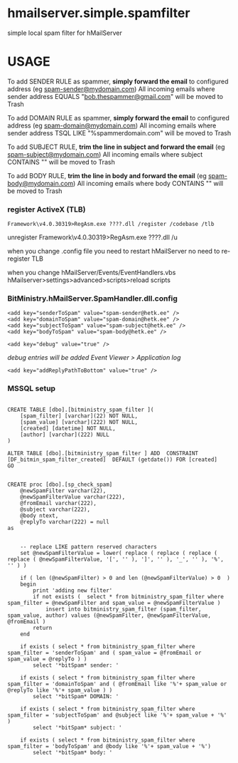 # hmailserver.simple.spamfilter
simple local spam filter for hMailServer


# USAGE 

To add SENDER RULE as spammer, **simply forward the email** to configured address (eg spam-sender@mydomain.com) 
All incoming emails where sender address EQUALS "bob.thespammer@gmail.com" will be moved to Trash 

To add DOMAIN RULE as spammer, **simply forward the email** to configured address (eg spam-domain@mydomain.com)
All incoming emails where sender address TSQL LIKE "%spammerdomain.com" will be moved to Trash 

To add SUBJECT RULE, **trim the line in subject and forward the email** (eg spam-subject@mydomain.com)
All incoming emails where subject CONTAINS "<trimmed string from subject>" will be moved to Trash 

To add BODY RULE, **trim the line in body and forward the email** (eg spam-body@mydomain.com)
All incoming emails where body CONTAINS "<trimmed string from body>" will be moved to Trash 


### register ActiveX (TLB)

	Framework\v4.0.30319>RegAsm.exe ????.dll /register /codebase /tlb

unregister
	Framework\v4.0.30319>RegAsm.exe ????.dll /u 
	
when you change .config file
	you need to restart hMailServer 
	no need to re-register TLB

when you change hMailServer/Events/EventHandlers.vbs
	hMailserver>settings>advanced>scripts>reload scripts 


### BitMinistry.hMailServer.SpamHandler.dll.config

  <connectionStrings>
    <add name="main"
         connectionString="/////////////////////// hmail mssql connection string ////////////////////////"
         providerName="System.Data.SqlClient" />
  </connectionStrings>

  <appSettings>

    <add key="senderToSpam" value="spam-sender@hetk.ee" />
    <add key="domainToSpam" value="spam-domain@hetk.ee" />
    <add key="subjectToSpam" value="spam-subject@hetk.ee" />
    <add key="bodyToSpam" value="spam-body@hetk.ee" />

    <add key="debug" value="true" /> 

*debug entries will be added Event Viewer > Application log*

    <add key="addReplyPathToBottom" value="true" />

  </appSettings>


### MSSQL setup
```tsql

CREATE TABLE [dbo].[bitministry_spam_filter ](
	[spam_filter] [varchar](22) NOT NULL,
	[spam_value] [varchar](222) NOT NULL,
	[created] [datetime] NOT NULL,
	[author] [varchar](222) NULL
) 

ALTER TABLE [dbo].[bitministry_spam_filter ] ADD  CONSTRAINT [DF_bitmin_spam_filter_created]  DEFAULT (getdate()) FOR [created]
GO


CREATE proc [dbo].[sp_check_spam]
	@newSpamFilter varchar(22), 
	@newSpamFilterValue varchar(222), 
	@fromEmail varchar(222), 
	@subject varchar(222), 
	@body ntext,
	@replyTo varchar(222) = null 
as 

		
	-- replace LIKE pattern reserved characters 
	set @newSpamFilterValue = lower( replace ( replace ( replace ( replace ( @newSpamFilterValue, '[', '' ), ']', '' ), '_', '' ), '%', '' ) )

	if ( len (@newSpamFilter) > 0 and len (@newSpamFilterValue) > 0  )
	begin
		print 'adding new filter'
		if not exists (  select * from bitministry_spam_filter where spam_filter = @newSpamFilter and spam_value = @newSpamFilterValue ) 
			insert into bitministry_spam_filter (spam_filter, spam_value, author) values (@newSpamFilter, @newSpamFilterValue, @fromEmail )
		return 
	end 

	if exists ( select * from bitministry_spam_filter where spam_filter = 'senderToSpam' and ( spam_value = @fromEmail or spam_value = @replyTo ) )
		select '*bitSpam* sender: '

	if exists ( select * from bitministry_spam_filter where spam_filter = 'domainToSpam' and ( @fromEmail like '%'+ spam_value or @replyTo like '%'+ spam_value ) )
		select '*bitSpam* DOMAIN: '

	if exists ( select * from bitministry_spam_filter where spam_filter = 'subjectToSpam' and @subject like '%'+ spam_value + '%' )
		select '*bitSpam* subject: '

	if exists ( select * from bitministry_spam_filter where spam_filter = 'bodyToSpam' and @body like '%'+ spam_value + '%')
		select '*bitSpam* body: '

```
